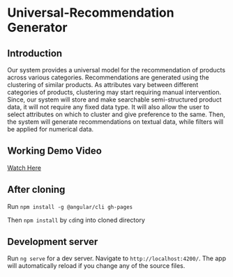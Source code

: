 # Universal-Recommendation Generator

## Introduction

Our system provides a universal model for the recommendation of products across various categories. Recommendations are generated using the clustering of similar products. As attributes vary between different categories of products, clustering may start requiring manual intervention. Since, our system will store and make searchable semi-structured product data, it will not require any fixed data type. It will also allow the user to select attributes on which to cluster and give preference to the same. Then, the system will generate recommendations on textual data, while filters will be applied for numerical data.

## Working Demo Video

[Watch Here](https://drive.google.com/file/d/1-jjWgOSc2e3kkZeOokglEFdOEZZNnNRw/view?usp=sharing)

## After cloning

Run `npm install -g @angular/cli gh-pages`

Then `npm install` by `cd`ing into cloned directory

## Development server

Run `ng serve` for a dev server. Navigate to `http://localhost:4200/`. The app will automatically reload if you change any of the source files.
